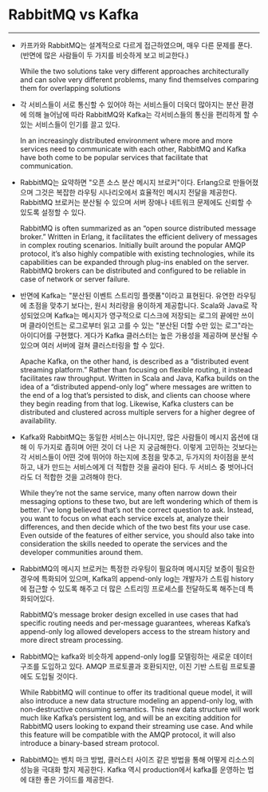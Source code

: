 # RabbitMQ vs Kafka
---

- 카프카와 RabbitMQ는 설계적으로 다르게 접근하였으며, 매우 다른 문제를 푼다. (반면에 많은 사람들이 두 가지를 비슷하게 보고 비교한다.)

    While the two solutions take very different approaches architecturally and can solve very different problems, many find themselves comparing them for overlapping solutions

- 각 서비스들이 서로 통신할 수 있어야 하는 서비스들이 더욱더 많아지는 분산 환경에 의해 늘어남에 따라 RabbitMQ와 Kafka는 각서비스들의 통신을 편리하게 할 수 있는 서비스들이 인기를 끌고 있다.

    In an increasingly distributed environment where more and more services need to communicate with each other, RabbitMQ and Kafka have both come to be popular services that facilitate that communication.

- RabbitMQ는 요약하면 "오픈 소스 분산 메시지 브로커"이다. Erlang으로 만들어졌으며 그것은 복잡한 라우팅 시나리오에서 효율적인 메시지 전달을 제공한다. RabbitMQ 브로커는 분산될 수 있으며 서버 장애나 네트워크 문제에도 신뢰할 수 있도록 설정할 수 있다.

    RabbitMQ is often summarized as an “open source distributed message broker.” Written in Erlang, it facilitates the efficient delivery of messages in complex routing scenarios. Initially built around the popular AMQP protocol, it’s also highly compatible with existing technologies, while its capabilities can be expanded through plug-ins enabled on the server. RabbitMQ brokers can be distributed and configured to be reliable in case of network or server failure.

- 반면에 Kafka는 "분산된 이벤트 스트리밍 플랫폼"이라고 표현된다. 유연한 라우팅에 초점을 맞추기 보다는, 원시 처리량을 용이하게 제공합니다. Scala와 Java로 작성되었으며 Kafka는 메시지가 영구적으로 디스크에 저장되는 로그의 끝에만 쓰이며 클라이언트는 로그로부터 읽고 고를 수 있는 "분산된 더할 수만 있는 로그"라는 아이디어를 구현했다. 게다가 Kafka 클러스터는 높은 가용성을 제공하며 분산될 수 있으며 여러 서버에 걸쳐 클러스터링을 할 수 있다.

    Apache Kafka, on the other hand, is described as a “distributed event streaming platform.” Rather than focusing on flexible routing, it instead facilitates raw throughput. Written in Scala and Java, Kafka builds on the idea of a “distributed append-only log” where messages are written to the end of a log that’s persisted to disk, and clients can choose where they begin reading from that log. Likewise, Kafka clusters can be distributed and clustered across multiple servers for a higher degree of availability.

- Kafka와 RabbitMQ는 동일한 서비스는 아니지만, 많은 사람들이 메시지 옵션에 대해 이 두가지로 좁히며 어떤 것이 더 나은 지 궁금해한다. 이렇게 고민하는 것보다는 각 서비스들이 어떤 것에 뛰어야 하는지에 초점을 맞추고, 두가지의 차이점을 분석하고, 내가 만드는 서비스에게 더 적합한 것을 골라야 된다. 두 서비스 중 벗어나더라도 더 적합한 것을 고려해야 한다.

    While they’re not the same service, many often narrow down their messaging options to these two, but are left wondering which of them is better. I’ve long believed that’s not the correct question to ask. Instead, you want to focus on what each service excels at, analyze their differences, and then decide which of the two best fits your use case. Even outside of the features of either service, you should also take into consideration the skills needed to operate the services and the developer communities around them.

- RabbitMQ의 메시지 브로커는 특정한 라우팅이 필요하며 메시지당 보증이 필요한 경우에 특화되어 있으며, Kafka의 append-only log는 개발자가 스트림 history에 접근할 수 있도록 해주고 더 많은 스트리밍 프로세스를 전달하도록 해주는데 특화되어있다.

    RabbitMQ’s message broker design excelled in use cases that had specific routing needs and per-message guarantees, whereas Kafka’s append-only log allowed developers access to the stream history and more direct stream processing.

- RabbitMQ는 kafka와 비슷하게 append-only log를 모델링하는 새로운 데이터 구조를 도입하고 있다. AMQP 프로토콜과 호환되지만, 이진 기반 스트림 프로토콜에도 도입될 것이다.

    While RabbitMQ will continue to offer its traditional queue model, it will also introduce a new data structure modeling an append-only log, with non-destructive consuming semantics. This new data structure will work much like Kafka’s persistent log, and will be an exciting addition for RabbitMQ users looking to expand their streaming use case. And while this feature will be compatible with the AMQP protocol, it will also introduce a binary-based stream protocol.

- RabbitMQ는 벤치 마크 방법, 클러스터 사이즈 같은 방법을 통해 어떻게 리소스의 성능을 극대화 할지 제공한다. Kafka 역시 production에서 kafka를 운영하는 법에 대한 좋은 가이드를 제공한다.

